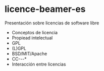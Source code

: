 # licence-beamer-es
Presentación sobre licencias de software libre

- Conceptos de licencia
- Propiead intelectual
- GPL
- (L)GPL
- BSD/MIT/Apache
- CC-*-*-*
- Interacción entre licencias

